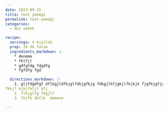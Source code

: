 ```yaml
---
date: 2023-09-15
title: test yemeği
permalink: test-yemeği
categories:
  - düz yemek

recipe:
  servings: 4 kişilik
  prep: 20 dk falan
  ingredients_markdown: |-
    * deneme
    * fklfjl
    * gdfgfdg fdgdfg
    * fgfdfg fgd

  directions_markdown: |-
    1. gljfdgdfgf dflkgjldfkjglfdkjgfkjg fdkgjlkfjgkjlfkjkjk fjgfkjgfjgkfgl
fkkjf kjkjfkljf kfj
    2. flkjglfg fkgjlf
    3. fkjfh dkfjk  demene

---
```

